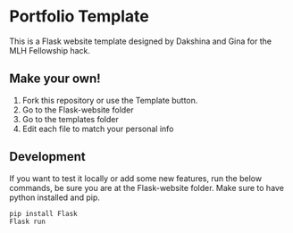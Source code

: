 # Portfolio Template

This is a Flask website template designed by Dakshina and Gina for the MLH Fellowship hack. 

## Make your own!

1. Fork this repository or use the Template button.
2. Go to the Flask-website folder
3. Go to the templates folder
4. Edit each file to match your personal info


## Development

If you want to test it locally or add some new features, run the below commands, be sure you are at the Flask-website folder. Make sure to have python installed and pip.

```
pip install Flask
Flask run
```


